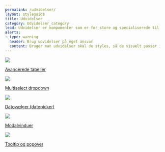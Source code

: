 ```yaml
---
permalink: /udvidelser/
layout: styleguide
title: Udvidelser
category: Udvidelser_category
lead: Udvidelser er komponenter som er for store og specialiserede til, at de kan være en del af kernen. Det er valgfrit om selvbetjeningsløsninger vil inkludere Udvidelser.
alerts:
- type: warning
  header: Brug udvidelser på eget ansvar
  content: Bruger man udvidelser skal de styles, så de visuelt passer ind i designsystemet. Support får man hos udbyderen af udvidelsen.
---
```


<div class="row">
 <div class="col-12 col-md-4">
      <div class="demo-component-box">
          <a href="/udvidelser/datatables/" class="demo-component-box__img extension-box" aria-hidden="true" tabindex="-1">
              <img src="{{ site.baseurl }}/img/componenticons/Avancerede_Tabeller.svg" >
          </a>
          <p><a href="/udvidelser/datatables/" class="bold-link">Avancerede tabeller</a></p>
      </div>
  </div>
  <div class="col-12 col-md-4">
      <div class="demo-component-box">
          <a href="/udvidelser/selectwoo-multiselect/" class="demo-component-box__img extension-box" aria-hidden="true" tabindex="-1">
              <img src="{{ site.baseurl }}/img/componenticons/Multiselect.svg" >
          </a>
          <p><a href="/udvidelser/selectwoo-multiselect/" class="bold-link">Multiselect dropdown</a></p>
      </div>
  </div>
  <div class="col-12 col-md-4">
      <div class="demo-component-box">
          <a href="/udvidelser/pikaday/" class="demo-component-box__img extension-box" aria-hidden="true" tabindex="-1">
              <img src="{{ site.baseurl }}/img/componenticons/Datepicker.svg" >
          </a>
          <p><a href="/udvidelser/pikaday/" class="bold-link">Datovælger (datepicker)</a></p>
      </div>
  </div>
    <div class="col-12 col-md-4">
        <div class="demo-component-box">
            <a href="/udvidelser/micromodal/" class="demo-component-box__img extension-box" aria-hidden="true" tabindex="-1">
                <img src="{{ site.baseurl }}/img/componenticons/Modal.svg" >
            </a>
            <p><a href="/udvidelser/micromodal/" class="bold-link">Modalvinduer</a></p>
        </div>
    </div>
     <div class="col-12 col-md-4">
        <div class="demo-component-box">
            <a href="/udvidelser/tippy/" class="demo-component-box__img extension-box" aria-hidden="true" tabindex="-1">
                <img src="{{ site.baseurl }}/img/componenticons/Tooltip.svg" >
            </a>
            <p><a href="/udvidelser/tippy/" class="bold-link">Tooltip og popover</a></p>
        </div>
      </div>
</div>
